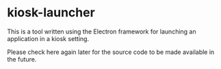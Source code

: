 # kiosk-launcher

This is a tool written using the Electron framework for launching an application in a kiosk setting.

Please check here again later for the source code to be made available in the future.
